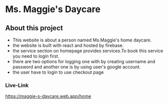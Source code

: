 
# Ms. Maggie's Daycare



## About this project

* This website is about  a person named Ms.Maggie's home daycare.
* the website is built with react and hosted by firebase.
* the service section on homepage provides services.To book this service you need to login first.
* there are two options for logging one with by creating username and password and another one is by using user's google account.
* the user have to login to use checkout page



### Live-Link
https://maggie-s-daycare.web.app/home
